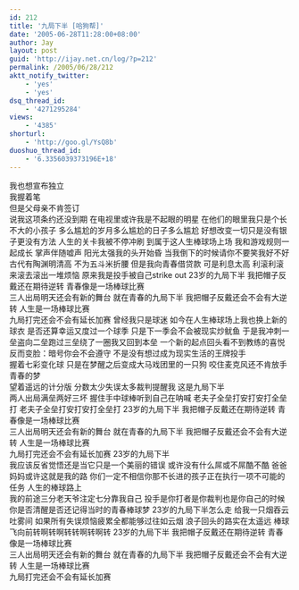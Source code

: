 ```yaml
---
id: 212
title: '九局下半 [哈狗帮]'
date: '2005-06-28T11:28:00+08:00'
author: Jay
layout: post
guid: 'http://ijay.net.cn/log/?p=212'
permalink: /2005/06/28/212
aktt_notify_twitter:
    - 'yes'
    - 'yes'
dsq_thread_id:
    - '4271295284'
views:
    - '4385'
shorturl:
    - 'http://goo.gl/YsQ8b'
duoshuo_thread_id:
    - '6.3356039373196E+18'
---
```


<div>我也想宣布独立</div>
<div>我握着笔</div>
<div>但是父母亲不肯签订</div>
<div>说我这项条约还没到期
在电视里或许我是不起眼的明星
在他们的眼里我只是个长不大的小孩子
多么尴尬的岁月多么尴尬的日子多么尴尬
好想改变一切只是没有银子更没有方法
人生的关卡我被不停冲刷
到属于这人生棒球场上场
我和游戏规则一起成长
掌声伴随嘘声
阳光太强我的头开始昏
当我倒下的时候请你不要笑我好不好
古代有陶渊明清高
不为五斗米折腰
但是我向青春借贷款
可是利息太高
利滚利滚来滚去滚出一堆烦恼
原来我是投手被自己strike out
23岁的九局下半
我把帽子反戴还在期待逆转
青春像是一场棒球比赛</div>
<div>三人出局明天还会有新的舞台
就在青春的九局下半
我把帽子反戴还会不会有大逆转
人生是一场棒球比赛</div>
<div>九局打完还会不会有延长加赛
曾经我只是球迷
如今在人生棒球场上我也换上新的球衣
是否还算幸运又度过一个球季
只是下一季会不会被现实炒鱿鱼
于是我冲刺一垒盗向二垒跑过三垒绕了一圈我又回到本垒
一个新的起点回头看不到教练的喜悦
反而变脸：暗号你会不会遵守
不是没有想过成为现实生活的王牌投手</div>
<div>握着七彩变化球
只是在梦醒之后变成大马戏团里的一只狗
咬住麦克风还不肯放手青春的梦</div>
<div>望着遥远的计分版
分数太少失误太多裁判提醒我
这是九局下半</div>
<div>两人出局满垒两好三坏
握住手中球棒听到自己在呐喊
老夫子全垒打安打安打全垒打
老夫子全垒打安打安打全垒打
23岁的九局下半
我把帽子反戴还在期待逆转
青春像是一场棒球比赛</div>
<div>三人出局明天还会有新的舞台
就在青春的九局下半
我把帽子反戴还会不会有大逆转
人生是一场棒球比赛</div>
<div>九局打完还会不会有延长加赛
23岁的九局下半</div>
<div>我应该反省觉悟还是当它只是一个美丽的错误
或许没有什么屌或不屌酷不酷
爸爸妈妈或许这就是我的路
你们一定不相信你那不长进的孩子正在执行一项不可能的任务
人生的棒球路上</div>
<div>我的前途三分老天爷注定七分靠我自己
投手是你打者是你裁判也是你自己的时候
你是否清醒是否还记得当时的青春棒球梦
23岁的九局下半怎么走
给我一只烟吞云吐雾间
如果所有失误烦恼疲累全都能够过往如云烟
浪子回头的路实在太遥远
棒球飞向前转啊转啊转转啊转啊转
23岁的九局下半
我把帽子反戴还在期待逆转
青春像是一场棒球比赛</div>
<div>三人出局明天还会有新的舞台
就在青春的九局下半
我把帽子反戴还会不会有大逆转
人生是一场棒球比赛</div>
<div>九局打完还会不会有延长加赛</div>